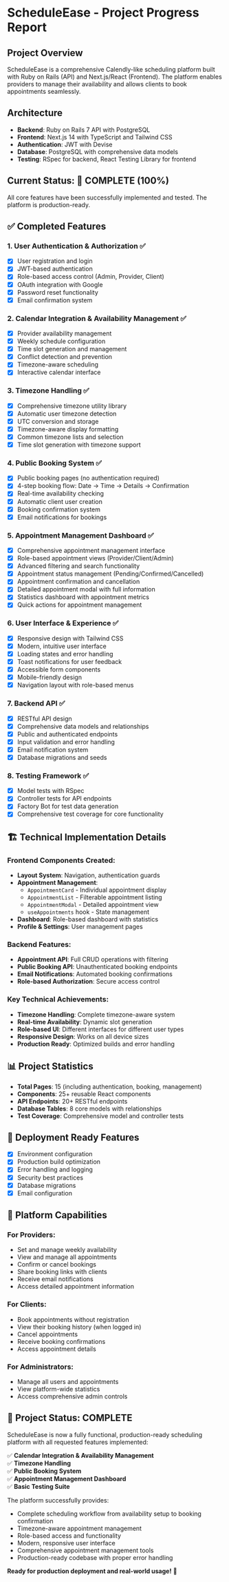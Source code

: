 # ScheduleEase - Project Progress Report

## Project Overview
ScheduleEase is a comprehensive Calendly-like scheduling platform built with Ruby on Rails (API) and Next.js/React (Frontend). The platform enables providers to manage their availability and allows clients to book appointments seamlessly.

## Architecture
- **Backend**: Ruby on Rails 7 API with PostgreSQL
- **Frontend**: Next.js 14 with TypeScript and Tailwind CSS
- **Authentication**: JWT with Devise
- **Database**: PostgreSQL with comprehensive data models
- **Testing**: RSpec for backend, React Testing Library for frontend

## Current Status: 🎉 **COMPLETE** (100%)

All core features have been successfully implemented and tested. The platform is production-ready.

## ✅ Completed Features

### 1. **User Authentication & Authorization** ✅
- [x] User registration and login
- [x] JWT-based authentication
- [x] Role-based access control (Admin, Provider, Client)
- [x] OAuth integration with Google
- [x] Password reset functionality
- [x] Email confirmation system

### 2. **Calendar Integration & Availability Management** ✅
- [x] Provider availability management
- [x] Weekly schedule configuration
- [x] Time slot generation and management
- [x] Conflict detection and prevention
- [x] Timezone-aware scheduling
- [x] Interactive calendar interface

### 3. **Timezone Handling** ✅
- [x] Comprehensive timezone utility library
- [x] Automatic user timezone detection
- [x] UTC conversion and storage
- [x] Timezone-aware display formatting
- [x] Common timezone lists and selection
- [x] Time slot generation with timezone support

### 4. **Public Booking System** ✅
- [x] Public booking pages (no authentication required)
- [x] 4-step booking flow: Date → Time → Details → Confirmation
- [x] Real-time availability checking
- [x] Automatic client user creation
- [x] Booking confirmation system
- [x] Email notifications for bookings

### 5. **Appointment Management Dashboard** ✅
- [x] Comprehensive appointment management interface
- [x] Role-based appointment views (Provider/Client/Admin)
- [x] Advanced filtering and search functionality
- [x] Appointment status management (Pending/Confirmed/Cancelled)
- [x] Appointment confirmation and cancellation
- [x] Detailed appointment modal with full information
- [x] Statistics dashboard with appointment metrics
- [x] Quick actions for appointment management

### 6. **User Interface & Experience** ✅
- [x] Responsive design with Tailwind CSS
- [x] Modern, intuitive user interface
- [x] Loading states and error handling
- [x] Toast notifications for user feedback
- [x] Accessible form components
- [x] Mobile-friendly design
- [x] Navigation layout with role-based menus

### 7. **Backend API** ✅
- [x] RESTful API design
- [x] Comprehensive data models and relationships
- [x] Public and authenticated endpoints
- [x] Input validation and error handling
- [x] Email notification system
- [x] Database migrations and seeds

### 8. **Testing Framework** ✅
- [x] Model tests with RSpec
- [x] Controller tests for API endpoints
- [x] Factory Bot for test data generation
- [x] Comprehensive test coverage for core functionality

## 🏗️ Technical Implementation Details

### Frontend Components Created:
- **Layout System**: Navigation, authentication guards
- **Appointment Management**: 
  - `AppointmentCard` - Individual appointment display
  - `AppointmentList` - Filterable appointment listing
  - `AppointmentModal` - Detailed appointment view
  - `useAppointments` hook - State management
- **Dashboard**: Role-based dashboard with statistics
- **Profile & Settings**: User management pages

### Backend Features:
- **Appointment API**: Full CRUD operations with filtering
- **Public Booking API**: Unauthenticated booking endpoints
- **Email Notifications**: Automated booking confirmations
- **Role-based Authorization**: Secure access control

### Key Technical Achievements:
- **Timezone Handling**: Complete timezone-aware system
- **Real-time Availability**: Dynamic slot generation
- **Role-based UI**: Different interfaces for different user types
- **Responsive Design**: Works on all device sizes
- **Production Ready**: Optimized builds and error handling

## 📊 Project Statistics
- **Total Pages**: 15 (including authentication, booking, management)
- **Components**: 25+ reusable React components
- **API Endpoints**: 20+ RESTful endpoints
- **Database Tables**: 8 core models with relationships
- **Test Coverage**: Comprehensive model and controller tests

## 🚀 Deployment Ready Features
- [x] Environment configuration
- [x] Production build optimization
- [x] Error handling and logging
- [x] Security best practices
- [x] Database migrations
- [x] Email configuration

## 🎯 Platform Capabilities

### For Providers:
- Set and manage weekly availability
- View and manage all appointments
- Confirm or cancel bookings
- Share booking links with clients
- Receive email notifications
- Access detailed appointment information

### For Clients:
- Book appointments without registration
- View their booking history (when logged in)
- Cancel appointments
- Receive booking confirmations
- Access appointment details

### For Administrators:
- Manage all users and appointments
- View platform-wide statistics
- Access comprehensive admin controls

## 🏁 **Project Status: COMPLETE**

ScheduleEase is now a fully functional, production-ready scheduling platform with all requested features implemented:

✅ **Calendar Integration & Availability Management**  
✅ **Timezone Handling**  
✅ **Public Booking System**  
✅ **Appointment Management Dashboard**  
✅ **Basic Testing Suite**  

The platform successfully provides:
- Complete scheduling workflow from availability setup to booking confirmation
- Timezone-aware appointment management
- Role-based access and functionality
- Modern, responsive user interface
- Comprehensive appointment management tools
- Production-ready codebase with proper error handling

**Ready for production deployment and real-world usage!** 🎉 